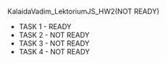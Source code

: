 KalaidaVadim_LektoriumJS_HW2(NOT READY)
- TASK 1 - READY
- TASK 2 - NOT READY
- TASK 3 - NOT READY
- TASK 4 - NOT READY